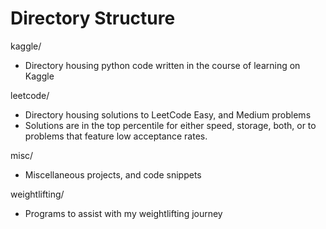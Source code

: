 # Directory Structure
kaggle/
- Directory housing python code written in the course of learning on Kaggle

leetcode/
- Directory housing solutions to LeetCode Easy, and Medium problems
- Solutions are in the top percentile for either speed, storage, both, or to problems that feature low acceptance rates.

misc/
- Miscellaneous projects, and code snippets 

weightlifting/
- Programs to assist with my weightlifting journey
